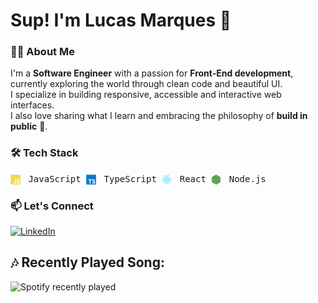 <!-- Título -->
<h1 align="left">Sup! I'm Lucas Marques 👋</h1>

<!-- Sobre mim -->
<h3 align="left">👨‍💻 About Me</h3>
<p align="left">
  I'm a <strong>Software Engineer</strong> with a passion for <strong>Front-End development</strong>, currently exploring the world through clean code and beautiful UI.<br />
  I specialize in building responsive, accessible and interactive web interfaces.<br />
  I also love sharing what I learn and embracing the philosophy of <strong>build in public</strong> 🚀.
</p>

<!-- Tecnologias -->
<h3 align="left">🛠 Tech Stack</h3>
<kbd>
  <img src="https://raw.githubusercontent.com/devicons/devicon/master/icons/javascript/javascript-plain.svg" height="16" style="vertical-align: middle; margin-right: 4px;" />
  JavaScript
</kbd>
<kbd>
  <img src="https://raw.githubusercontent.com/devicons/devicon/master/icons/typescript/typescript-plain.svg" height="16" style="vertical-align: middle; margin-right: 4px;" />
  TypeScript
</kbd>
<kbd>
  <img src="https://raw.githubusercontent.com/devicons/devicon/master/icons/react/react-original.svg" height="16" style="vertical-align: middle; margin-right: 4px;" />
  React
</kbd>
<kbd>
  <img src="https://raw.githubusercontent.com/devicons/devicon/master/icons/nodejs/nodejs-plain.svg" height="16" style="vertical-align: middle; margin-right: 4px;" />
  Node.js
</kbd>


<!-- Contato -->
<h3 align="left">📫 Let's Connect</h3>
<p align="left">
  <a href="https://www.linkedin.com/in/lucasmarkes/" target="_blank">
    <img src="https://img.shields.io/badge/LinkedIn-blue?style=for-the-badge&logo=linkedin" alt="LinkedIn" />
  </a>
</p>

<!-- Fun fact ou filosofia -->
## 🎶 Recently Played Song:
<div style="min-width: 270px;">
  <img src="https://spotify-recently-played-readme.vercel.app/api?user=v90e91ahroref6mic4x6mjfux&count=1&unique=true" alt="Spotify recently played" height="90" />
</div>
<!-- GIF animado ou imagem -->
<!--
<img align="right" height="300" src="https://user-images.githubusercontent.com/81328619/213875785-400ae517-156b-4aca-a787-bac75d84c393.gif" />
-->

